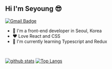 ## Hi I'm Seyoung 😎

[![Gmail Badge](https://img.shields.io/badge/Gmail-red?style=flat-square&logo=Gmail&logoColor=white&mailto:link=seyoungjoodv@gmail.com)](mailto:seyoungjoodv@gmail.com)
- 📍 I'm a front-end developer in Seoul, Korea
- ❤ Love React and CSS
- 🌱 I'm currently learning Typescript and Redux
<br />

[![github stats](https://github-readme-stats.vercel.app/api?username=seyoungjoo&show_icons=true&hide_border=true)](https://github.com/SeyoungJoo)
[![Top Langs](https://github-readme-stats.vercel.app/api/top-langs/?username=seyoungjoo&layout=compact)](https://github.com/SeyoungJoo)

